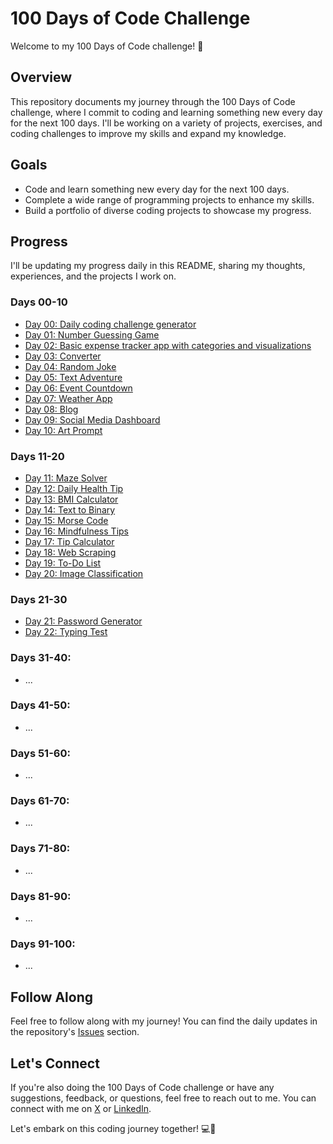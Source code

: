 # 100 Days of Code Challenge

Welcome to my 100 Days of Code challenge! 🚀

## Overview

This repository documents my journey through the 100 Days of Code challenge, where I commit to coding and learning something new every day for the next 100 days. I'll be working on a variety of projects, exercises, and coding challenges to improve my skills and expand my knowledge.

## Goals

- Code and learn something new every day for the next 100 days.
- Complete a wide range of programming projects to enhance my skills.
- Build a portfolio of diverse coding projects to showcase my progress.

## Progress

I'll be updating my progress daily in this README, sharing my thoughts, experiences, and the projects I work on.

### Days 00-10

- [Day 00: Daily coding challenge generator](https://github.com/graciari2000/100daysofcode/tree/main/Day00%20Daily%20coding%20challenge)
- [Day 01: Number Guessing Game](https://github.com/graciari2000/100daysofcode/tree/main/Day01%20guessing%20game)
- [Day 02: Basic expense tracker app with categories and visualizations](https://github.com/graciari2000/100daysofcode/tree/main/Day02%20expense%20tracker)
- [Day 03: Converter](https://github.com/graciari2000/100daysofcode/tree/main/Day03%20converter)
- [Day 04: Random Joke](https://github.com/graciari2000/100daysofcode/tree/main/Day04%20Random%20Joke)
- [Day 05: Text Adventure](https://github.com/graciari2000/100daysofcode/tree/main/Day05%20text%20adventure)
- [Day 06: Event Countdown](https://github.com/graciari2000/100daysofcode/tree/main/Day06%20Event%20Countdown)
- [Day 07: Weather App](https://github.com/graciari2000/100daysofcode/tree/main/Day07%20Weather%20App)
- [Day 08: Blog](https://github.com/graciari2000/100daysofcode/tree/main/Day08%20Blog)
- [Day 09: Social Media Dashboard](https://github.com/graciari2000/100daysofcode/tree/main/Day09%20Social%20Media%20Dashboard/social-media-dashboard)
- [Day 10: Art Prompt](https://github.com/graciari2000/100daysofcode/tree/main/Day10%20Art%20prompt)

### Days 11-20

- [Day 11: Maze Solver](https://github.com/graciari2000/100daysofcode/tree/main/Day11%20Maze%20solver)
- [Day 12: Daily Health Tip](https://github.com/graciari2000/100daysofcode/tree/main/Day12%20daily%20health%20tip)
- [Day 13: BMI Calculator](https://github.com/graciari2000/100daysofcode/tree/main/Day13%20bmi%20calculator)
- [Day 14: Text to Binary](https://github.com/graciari2000/100daysofcode/tree/main/Day14%20text%20to%20binary)
- [Day 15: Morse Code](https://github.com/graciari2000/100daysofcode/tree/main/Day15%20morse%20code)
- [Day 16: Mindfulness Tips](https://github.com/graciari2000/100daysofcode/tree/main/Day16%20mindfulness%20tips)
- [Day 17: Tip Calculator](https://github.com/graciari2000/100daysofcode/tree/main/Day17%20tip%20calculator)
- [Day 18: Web Scraping](https://github.com/graciari2000/100daysofcode/tree/main/Day18%20web%20scraping)
- [Day 19: To-Do List](https://github.com/graciari2000/100daysofcode/tree/main/Day19%20todolist)
- [Day 20: Image Classification](https://github.com/graciari2000/100daysofcode/tree/main/Day20%20Image%20Classification)

### Days 21-30

- [Day 21: Password Generator](https://github.com/graciari2000/100daysofcode/tree/main/Day21%20password%20generator)
- [Day 22: Typing Test](https://github.com/graciari2000/100daysofcode/tree/main/Day22%20Typing%20test)

### Days 31-40:

- ...

### Days 41-50:

- ...

### Days 51-60:

- ...

### Days 61-70:

- ...

### Days 71-80:

- ...

### Days 81-90:

- ...

### Days 91-100:

- ...

## Follow Along

Feel free to follow along with my journey! You can find the daily updates in the repository's [Issues](https://github.com/graciari2000/100daysofcode/issues) section.

## Let's Connect

If you're also doing the 100 Days of Code challenge or have any suggestions, feedback, or questions, feel free to reach out to me. You can connect with me on [X](https://twitter.com/graciari2000) or [LinkedIn](https://linkedin.com/in/kafuiakakpo).

Let's embark on this coding journey together! 💻🎉
